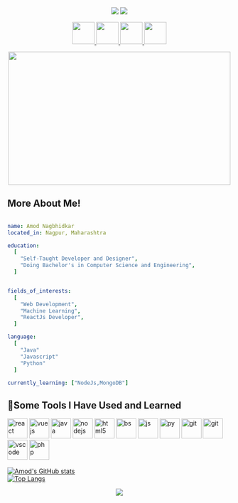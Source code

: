 <div align="center">
  <img src="https://capsule-render.vercel.app/api?type=waving&animation=fadeIn&theme=radical&height=220&section=header&text=I%20am%20Amod%20Nagbhidkar!😎&fontSize=50"/>
  <img src="https://capsule-render.vercel.app/api?type=waving&theme=radical&height=50&text=Lets%20connect%20and%20have%20a%20chat!&fontSize=30"/>
</div>

<p align="center" class="socials" style="">
  <a href="https://www.instagram.com/amodn__008/?hl=en">
     <img height="50" src="https://user-images.githubusercontent.com/89328894/210178927-d166ecda-9976-42dc-8f1d-68c8b5c8477e.png"/>
  </a>
  <a href="https://www.linkedin.com/in/amod-nagbhidkar-53381a21b/">
     <img height="50" src="https://user-images.githubusercontent.com/89328894/210179004-ac36072f-3858-4099-beb7-d2f080b3c2cf.png"/>
  </a>
  <a href="mailto:amodnagbhidkar08@gmail.com">
     <img height="50" src="https://user-images.githubusercontent.com/89328894/210179147-9256e6b6-a550-47d9-bbfe-9dd81ba22c85.png"/>
  </a>
<!--   <a href="https://twitter.com/amodn_08">
     <img height="50" src="https://user-images.githubusercontent.com/89328894/210179231-306981d3-bc47-433f-8e9b-c26418c8514d.png"/>
  </a> -->
  <a href="https://discord.com/channels/@me">
     <img height="50" src="https://user-images.githubusercontent.com/89328894/210180161-bb7d70de-7437-458e-b57e-d34ed6930374.png"/>
  </a>
</p>

<div align="center">
  <img height="300" width="500" src="https://media.giphy.com/media/qgQUggAC3Pfv687qPC/giphy.gif"/>
</div>

<h2>More About Me!</h2>

```yaml

name: Amod Nagbhidkar
located_in: Nagpur, Maharashtra

education:
  [
    "Self-Taught Developer and Designer",
    "Doing Bachelor's in Computer Science and Engineering",
  ]


fields_of_interests:
  [
    "Web Development",
    "Machine Learning",
    "ReactJs Developer",
  ]

language:
  [
    "Java"
    "Javascript"
    "Python"
  ]
  
currently_learning: ["NodeJs,MongoDB"]
```
<h2> 🚀Some Tools I Have Used and Learned</h2>
<p align="left">
<img src="https://cdn.jsdelivr.net/gh/devicons/devicon/icons/react/react-original.svg" alt="react" width="45" height="45"/>
<img src="https://cdn.jsdelivr.net/gh/devicons/devicon/icons/vuejs/vuejs-original.svg" alt="vuejs" width="45" height="45"/>
<img src="https://cdn.jsdelivr.net/gh/devicons/devicon/icons/java/java-plain.svg" alt="java" width="45" height="45"/>
<img src="https://cdn.jsdelivr.net/gh/devicons/devicon/icons/nodejs/nodejs-original.svg" alt="nodejs" width="45" height="45"/>
<img src="https://cdn.jsdelivr.net/gh/devicons/devicon/icons/html5/html5-original.svg" alt="html5" width="45" height="45"/>
<img src="https://cdn.jsdelivr.net/gh/devicons/devicon/icons/bootstrap/bootstrap-original.svg" alt="bs" width="45" height="45"/>
<img src="https://cdn.jsdelivr.net/gh/devicons/devicon/icons/javascript/javascript-original.svg" alt="js" width="45" height="45"/>
<!-- <img src="https://cdn.jsdelivr.net/gh/devicons/devicon/icons/npm/npm-original.svg" alt="npm" width="45" height="45"/> -->
<img src="https://cdn.jsdelivr.net/gh/devicons/devicon/icons/python/python-original.svg" alt="py" width="45" height="45"/>
<img src="https://cdn.jsdelivr.net/gh/devicons/devicon/icons/git/git-original.svg" alt="git" width="45" height="45"/>
<img src="https://cdn.jsdelivr.net/gh/devicons/devicon/icons/tensorflow/tensorflow-original.svg" alt="git" width="45" height="45"/>
<img src="https://cdn.jsdelivr.net/gh/devicons/devicon/icons/vscode/vscode-original.svg" alt="vscode" width="45" height="45"/>
<img src="https://cdn.jsdelivr.net/gh/devicons/devicon/icons/php/php-original.svg" alt="php" width="45" height="45"/>
</p>


[![Amod's GitHub stats](https://github-readme-stats.vercel.app/api?username=amodn08&show_icons=true&theme=radical&hide=issues,stars&count_private=true)](https://github.com/amodn08/github-readme-stats)
<a></br></a>
[![Top Langs](https://github-readme-stats.vercel.app/api/top-langs/?username=amodn08&layout=compact&theme=radical)](https://github.com/amodn08/github-readme-stats)

<div align="center">
  <img src="https://capsule-render.vercel.app/api?type=waving&animation=fadeIn&theme=radical&height=220&section=header&text=Thank%20You!&fontSize=60"/>
</div>
